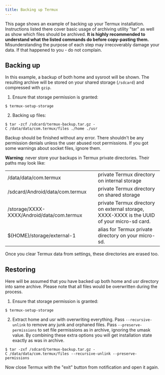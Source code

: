 ```yaml
---
title: Backing up Termux
---
```


This page shows an example of backing up your Termux installation.
Instructions listed there cover basic usage of archiving utility "tar"
as well as show which files should be archived. **It is highly
recommended to understand what the listed commands do before
copy-pasting them.** Misunderstanding the purpose of each step may
irrecoverably damage your data. If that happened to you - do not
complain.

## Backing up

In this example, a backup of both home and sysroot will be shown. The
resulting archive will be stored on your shared storage (`/sdcard`) and
compressed with `gzip`.

1. Ensure that storage permission is granted:

```shell
$ termux-setup-storage
```

2. Backing up files:

```shell
$ tar -zcf /sdcard/termux-backup.tar.gz -C /data/data/com.termux/files ./home ./usr
```

Backup should be finished without any error. There shouldn't be any
permission denials unless the user abused root permissions. If you got
some warnings about socket files, ignore them.

**Warning**: never store your backups in Termux private directories.
Their paths may look like:

|                                            |                                                                                    |
|--------------------------------------------|--------------------------------------------------------------------------------------------|
| /data/data/com.termux                      | private Termux directory on internal storage                                               |
| /sdcard/Android/data/com.termux            | private Termux directory on shared storage                                                 |
| /storage/XXXX-XXXX/Android/data/com.termux | private Termux directory on external storage, XXXX-XXXX is the UUID of your micro-sd card. |
| ${HOME}/storage/external-1                 | alias for Termux private directory on your micro-sd.                                       |

Once you clear Termux data from settings, these directories are erased
too.

## Restoring

Here will be assumed that you have backed up both home and usr directory
into same archive. Please note that all files would be overwritten
during the process.

1. Ensure that storage permission is granted:

```shell
$ termux-setup-storage
```

2. Extract home and usr with overwriting everything. Pass
`--recursive-unlink` to remove any junk and orphaned files. Pass
`--preserve-permissions` to set file permissions as in archive, ignoring
the umask value. By combining these extra options you will get
installation state exactly as was in archive.

```shell
$ tar -zxf /sdcard/termux-backup.tar.gz -C /data/data/com.termux/files --recursive-unlink --preserve-permissions
```

Now close Termux with the "exit" button from notification and open it
again.
